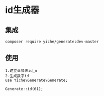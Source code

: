 # id生成器


## 集成
```shell
composer require yiche/generate:dev-master
```


## 使用

```shell
1.建立业务表id_n
2.生成数字id
use Yiche\Generate\Generate;

Generate::id(61);

```

